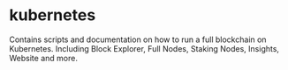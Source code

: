 # kubernetes
Contains scripts and documentation on how to run a full blockchain on Kubernetes. Including Block Explorer, Full Nodes, Staking Nodes, Insights, Website and more.
